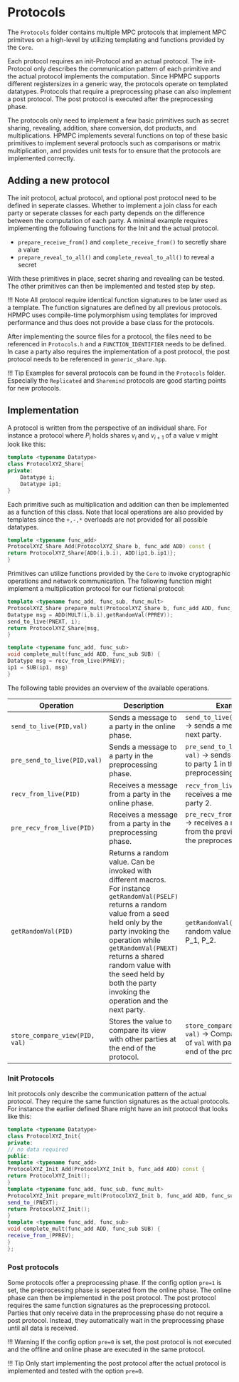 # Protocols

The `Protocols` folder contains multiple MPC protocols that implement MPC primitves on a high-level by utilizing templating and functions provided by the `Core`.

Each protocol requires an init-Protocol and an actual protocol. The init-Protocol only describes the communication pattern of each primitive and the actual protocol implements the computation. Since HPMPC supports different registersizes in a generic way, the protocols operate on templated datatypes. Protocols that require a preprocessing phase can also implement a post protocol. The post protocol is executed after the preprocessing phase.

The protocols only need to implement a few basic primitives such as secret sharing, revealing, addition, share conversion, dot products, and multiplications. 
HPMPC implements several functions on top of these basic primitives to implement several protoocls such as comparisons or matrix multiplication, and provides unit tests for to ensure that the protocols are implemented correctly. 


## Adding a new protocol

The init protocol, actual protocol, and optional post protocol need to be defined in seperate classes. 
Whether to implement a join class for each party or seperate classes for each party depends on the difference between the computation of each party.
A minimal example requires implementing the following functions for the Init and the actual protocol.

- `prepare_receive_from()` and `complete_receive_from()` to secretly share a value
- `prepare_reveal_to_all()` and `complete_reveal_to_all()` to reveal a secret

With these primitives in place, secret sharing and revealing can be tested.
The other primitives can then be implemented and tested step by step.

!!! Note
    All protocol require identical function signatures to be later used as a template. The function signatures are defined by all previous protocols. HPMPC uses compile-time polymorphism using templates for improved performance and thus does not provide a base class for the protocols.

After implementing the source files for a protocol, the files need to be referenced in `Protocols.h` and a `FUNCTION_IDENTIFIER` needs to be defined. In case a party also requires the implementation of a post protocol, the post protocol needs to be referenced in `generic_share.hpp`.

!!! Tip
    Examples for several protocols can be found in the `Protocols` folder. Especially the `Replicated` and `Sharemind` protocols are good starting points for new protocols.

## Implementation

A protocol is written from the perspective of an individual share.
For instance a protocol where $P_i$ holds shares $v_i$ and $v_{i+1}$ of a value $v$ might look like this:

```cpp
template <typename Datatype>
class ProtocolXYZ_Share{
private:
    Datatype i;
    Datatype ip1;
}
```

Each primitive such as multiplication and addition can then be implemented as a function of this class. Note that local operations are also provided by templates since the `+,-,*` overloads are not provided for all possible datatypes.
```cpp
template <typename func_add>
ProtocolXYZ_Share Add(ProtocolXYZ_Share b, func_add ADD) const {
return ProtocolXYZ_Share{ADD(i,b.i), ADD(ip1,b.ip1)};
}
```

Primitives can utilize functions provided by the `Core` to invoke cryptographic operations and network communication. The following function might implement a multiplication protocol for our fictional protocol:
```cpp
template <typename func_add, func_sub, func_mult>
ProtocolXYZ_Share prepare_mult(ProtocolXYZ_Share b, func_add ADD, func_sub SUB, func_mult MULT) const {
Datatype msg = ADD(MULT(i,b.i),getRandomVal(PPREV));
send_to_live(PNEXT, i);
return ProtocolXYZ_Share{msg, 
}

template <typename func_add, func_sub>
void complete_mult(func_add ADD, func_sub SUB) {
Datatype msg = recv_from_live(PPREV);
ip1 = SUB(ip1, msg)
}
```

The following table provides an overview of the available operations.

| Operation | Description | Example |
| --- | --- | --- |
| `send_to_live(PID,val)` | Sends a message to a party in the online phase. | `send_to_live(PNEXT, val)` -> sends a message to the next party. |
| `pre_send_to_live(PID,val)` | Sends a message to a party in the preprocessing phase. | `pre_send_to_live(P_1, val)` -> sends a message to party 1 in the preprocessing phase. |
| `recv_from_live(PID)` | Receives a message from a party in the online phase. | `recv_from_live(P_2)` -> receives a message from party 2. |
| `pre_recv_from_live(PID)` | Receives a message from a party in the preprocessing phase. | `pre_recv_from_live(PPREV)` -> receives a message from the previous party in the preprocessing phase. |
| `getRandomVal(PID)` | Returns a random value. Can be invoked with different macros. For instance `getRandomVal(PSELF)` returns a random value from a seed held only by the party invoking the operation while `getRandomVal(PNEXT)` returns a shared random value with the seed held by both the party invoking the operation and the next party. | `getRandomVal(P_012)` -> random value held by P_0, P_1, P_2. |
| `store_compare_view(PID, val)` | Stores the value to compare its view with other parties at the end of the protocol. | `store_compare_view(P_1, val)` -> Compare the view of `val` with party 1 at the end of the protocol. |


### Init Protocols

Init protocols only describe the communication pattern of the actual protocol. They require the same function signatures as the actual protocols. For instance the earlier defined Share might have an init protocol that looks like this:
```cpp
template <typename Datatype>
class ProtocolXYZ_Init{
private:
// no data required
public:
template <typename func_add>
ProtocolXYZ_Init Add(ProtocolXYZ_Init b, func_add ADD) const {
return ProtocolXYZ_Init();
}
template <typename func_add, func_sub, func_mult>
ProtocolXYZ_Init prepare_mult(ProtocolXYZ_Init b, func_add ADD, func_sub SUB, func_mult MULT) const {
send_to_(PNEXT);
return ProtocolXYZ_Init();
}
template <typename func_add, func_sub>
void complete_mult(func_add ADD, func_sub SUB) {
receive_from_(PPREV);
}
};
```

### Post protocols

Some protocols offer a preprocessing phase. If the config option `pre=1` is set, the preprocessing phase is seperated from the online phase. The online phase can then be implemented in the post protocol. The post protocol requires the same function signatures as the preprocessing protocol.
Parties that only receive data in the preprocessing phase do not require a post protocol. Instead, they automatically wait in the preprocessing phase until all data is received.

!!! Warning
    If the config option `pre=0` is set, the post protocol is not executed and the offline and online phase are executed in the same protocol.

!!! Tip
    Only start implementing the post protocol after the actual protocol is implemented and tested with the option `pre=0`.


